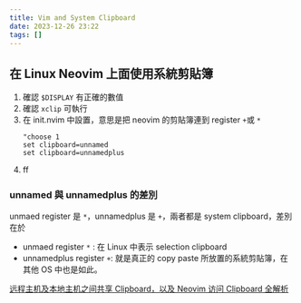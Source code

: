 ```yaml
---
title: Vim and System Clipboard
date: 2023-12-26 23:22
tags: []
---
```


## 在 Linux Neovim 上面使用系統剪貼簿
1. 確認 `$DISPLAY` 有正確的數值
2. 確認 `xclip` 可執行
3. 在 init.nvim 中設置，意思是把 neovim 的剪貼簿連到 register `+`或  `*`
	```
	"choose 1
	set clipboard=unnamed  
	set clipboard=unnamedplus
	```
4. ff

### unnamed 與 unnamedplus 的差別
unmaed register 是 `*`，unnamedplus 是 `+`，兩者都是 system clipboard，差別在於
- unmaed register `*` : 在 Linux 中表示 selection clipboard
- unnamedplus register `+`: 就是真正的 copy paste 所放置的系統剪貼簿，在其他 OS 中也是如此。

[远程主机及本地主机之间共享 Clipboard，以及 Neovim 访问 Clipboard 全解析](https://shichunhui0924.medium.com/%E8%BF%9C%E7%A8%8B%E4%B8%BB%E6%9C%BA%E5%8F%8A%E6%9C%AC%E5%9C%B0%E4%B8%BB%E6%9C%BA%E4%B9%8B%E9%97%B4%E5%85%B1%E4%BA%AB-clipboard-%E4%BB%A5%E5%8F%8A-neovim-%E8%AE%BF%E9%97%AE-clipboard-%E5%85%A8%E8%A7%A3%E6%9E%90-f9040ebb8586)